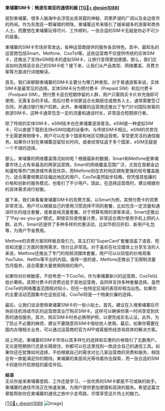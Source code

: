 **柬埔寨SIM卡：畅游东南亚的通信利器 [[TG💪+ @esim1088](https://t.me/s/esim1088)]**

提到柬埔寨，很多人脑海中会浮现出吴哥窟的神秘、洞里萨湖的广阔以及金边夜市的热闹。作为东南亚一颗璀璨的明珠，柬埔寨近年来吸引了越来越多的游客和商务人士。而要想在柬埔寨玩得尽兴、工作顺利，一张合适的SIM卡无疑是你必不可少的装备。

柬埔寨的SIM卡市场非常发达，各种运营商提供的服务各具特色。其中，最知名的运营商包括Smart、Metfone、CooTel等。这些运营商不仅提供传统的实体SIM卡，还推出了支持eSIM技术的虚拟SIM卡，让旅行变得更加便捷。那么，我们应该如何选择适合自己的SIM卡呢？接下来，让我们从产品类型、网络覆盖、资费方案等方面进行详细解读。

首先，我们来聊聊柬埔寨的SIM卡主要分为哪几种类型。对于普通游客来说，实体SIM卡是最常见的选择。实体SIM卡分为预付费卡（Prepaid SIM）和后付费卡（Postpaid SIM）。预付费卡适合短期停留的人群，用户只需购买卡片并充值即可使用，无需复杂的手续。而后付费卡则更适合长期居住或商务人士，通常需要签订合同，并通过银行账户扣款。此外，柬埔寨的运营商还推出了专门针对国际旅客的旅游SIM卡，这种卡通常包含一定的流量和通话时长，非常适合短期旅行者。

除了传统的实体SIM卡，eSIM技术也在柬埔寨逐渐普及。eSIM是一种虚拟SIM卡，可以直接下载到支持eSIM功能的设备中。与传统SIM卡相比，eSIM的优势在于无需更换物理卡，用户可以在多个国家和地区切换运营商，享受更灵活的通信服务。如果你计划在柬埔寨逗留较长时间，或者经常往返于多个国家，eSIM无疑是一个不错的选择。

那么，柬埔寨的网络覆盖情况如何呢？根据最新的数据，Smart和Metfone是柬埔寨市场上占有率最高的两家运营商。Smart的网络覆盖范围广泛，尤其在首都金边和暹粒等热门旅游城市表现优异。而Metfone则在农村地区拥有更强的信号覆盖能力，适合需要频繁前往偏远地区的用户。CooTel虽然起步较晚，但凭借其低廉的价格和创新的服务模式，也吸引了不少用户。因此，在选择运营商时，建议根据你的具体需求进行权衡。

接下来，我们来看看柬埔寨SIM卡的资费方案。以Smart为例，其预付费卡的资费非常灵活。用户可以根据自己的使用习惯选择不同的套餐，比如包含一定流量和通话时长的组合套餐，或者是纯流量套餐。对于预算有限的游客来说，Smart还推出了“Pay-as-you-go”模式，即按实际使用量计费，非常适合偶尔使用手机上网的人群。此外，Smart还提供了多种多样的优惠活动，比如节假日折扣、新用户礼包等，为用户节省费用。

Metfone的资费方案同样极具吸引力。其主打的“SuperCard”套餐涵盖了语音、短信和流量三方面的使用需求，性价比非常高。对于喜欢在社交媒体上分享生活的人来说，Metfone还推出了专门的视频流媒体套餐，用户可以以较低的价格观看YouTube、Netflix等平台的内容。值得一提的是，Metfone还推出了无限制流量包月服务，适合需要大量使用网络的用户。

如果你对价格敏感，不妨考虑一下CooTel。作为柬埔寨新兴的运营商，CooTel以低价著称。其预付费卡的资费远低于其他运营商，且同样支持多种套餐选择。虽然CooTel的网络覆盖范围相对较小，但在一些特定区域的表现却相当出色。如果你的主要活动范围集中在这些区域，CooTel将是一个物美价廉的选择。

最后，让我们谈谈使用柬埔寨SIM卡的一些小贴士。首先，建议在入境柬埔寨后尽快前往机场或市区的运营商营业厅购买SIM卡。这样可以确保你第一时间享受到优质的通信服务。其次，购买SIM卡时务必携带护照，以便完成实名认证。此外，为了防止不必要的麻烦，建议不要随意将SIM卡借给他人使用。最后，如果你需要在国内办理相关业务，可以通过运营商的官方APP或客服热线咨询具体的解决方案。

综上所述，柬埔寨的SIM卡市场以其多样化的选择和实惠的价格吸引了无数用户。无论是短期旅行还是长期居住，你都可以在这里找到一款适合自己的通信工具。如果你还在犹豫如何选择，不妨根据自己的需求对比几家运营商的资费和服务，相信总有一款能满足你的期待。柬埔寨的美丽风光等待着你去探索，而一张合适的SIM卡则是你开启旅程的最佳伴侣。

**结语**  
无论你是来柬埔寨度假、工作还是学习，一张优质的SIM卡都是不可或缺的助手。柬埔寨的通信市场正在快速发展，为用户提供更加便捷和高效的服务。希望这篇文章能帮助你在柬埔寨的通信之旅中少走弯路，尽情享受这片热土的魅力。  

[[TG💪+ @esim1088](https://t.me/s/esim1088) ![Image](https://i.postimg.cc/4NQfJmqS/Snipaste-2025-05-13-00-14-12.png)]